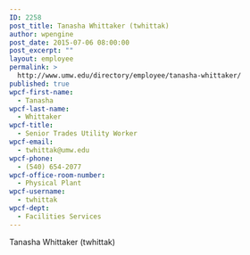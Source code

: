 ```yaml
---
ID: 2258
post_title: Tanasha Whittaker (twhittak)
author: wpengine
post_date: 2015-07-06 08:00:00
post_excerpt: ""
layout: employee
permalink: >
  http://www.umw.edu/directory/employee/tanasha-whittaker/
published: true
wpcf-first-name:
  - Tanasha
wpcf-last-name:
  - Whittaker
wpcf-title:
  - Senior Trades Utility Worker
wpcf-email:
  - twhittak@umw.edu
wpcf-phone:
  - (540) 654-2077
wpcf-office-room-number:
  - Physical Plant
wpcf-username:
  - twhittak
wpcf-dept:
  - Facilities Services
---
```

Tanasha Whittaker (twhittak)